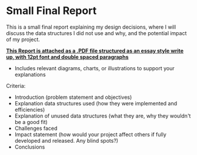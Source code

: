 # Small Final Report

This is a small final report explaining my design decisions, where I will discuss the data structures I did not use and why, and the potential impact of my project.

<ins>**This Report is attached as a .PDF file structured as an essay style write up, with 12pt font and double spaced paragraphs**</ins>

- Includes relevant diagrams, charts, or illustrations to support your explanations

Criteria:
- Introduction (problem statement and objectives)
- Explanation data structures used (how they were implemented and efficiencies)
- Explanation of unused data structures (what they are, why they wouldn't be a good fit)
- Challenges faced
- Impact statement (how would your project affect others if fully developed and released. Any blind spots?)
- Conclusions
